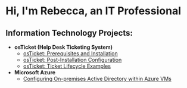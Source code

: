 <h1>Hi, I'm Rebecca, an IT Professional

<h2> Information Technology Projects:</h2>

- <b>osTicket (Help Desk Ticketing System)</b>
  - [osTicket: Prerequisites and Installation](https://github.com/Starky7852/osticket-prereqs)
  - [osTicket: Post-Installation Configuration](https://github.com/Starky7852/post-install-config)
  - [osTicket: Ticket Lifecycle Examples](https://github.com/Starky7852/ticket-lifecycle)
- <b>Microsoft Azure</b>
  - [Configuring On-premises Active Directory within Azure VMs](https://github.com/Starky7852/configure-ad)







